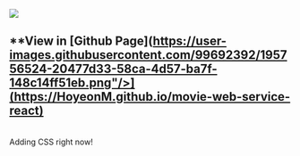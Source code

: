 [<img src="https://user-images.githubusercontent.com/99692392/195756524-20477d33-58ca-4d57-ba7f-148c14ff51eb.png"/>](https://HoyeonM.github.io/movie-web-service-react)

## **View in [Github Page](https://user-images.githubusercontent.com/99692392/195756524-20477d33-58ca-4d57-ba7f-148c14ff51eb.png"/>](https://HoyeonM.github.io/movie-web-service-react)
<br>
Adding CSS right now!
